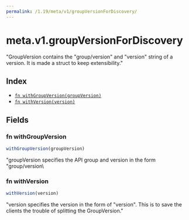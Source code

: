 ```yaml
---
permalink: /1.19/meta/v1/groupVersionForDiscovery/
---
```


# meta.v1.groupVersionForDiscovery

"GroupVersion contains the \"group/version\" and \"version\" string of a version. It is made a struct to keep extensibility."

## Index

* [`fn withGroupVersion(groupVersion)`](#fn-withgroupversion)
* [`fn withVersion(version)`](#fn-withversion)

## Fields

### fn withGroupVersion

```ts
withGroupVersion(groupVersion)
```

"groupVersion specifies the API group and version in the form \"group/version\

### fn withVersion

```ts
withVersion(version)
```

"version specifies the version in the form of \"version\". This is to save the clients the trouble of splitting the GroupVersion."